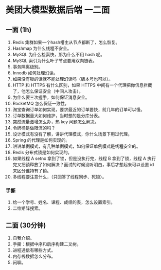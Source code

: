 # 美团大模型数据后端 一二面

## 一面 (1h)

1. Redis 集群如果一个hash槽主从节点都断了，怎么恢复。
2. Hashmap 为什么线程不安全。
3. MySQL 为什么检索快，那为什么不用 hash 呢。
4. MySQL 索引为什么叶子节点要用双向链表。
5. 事务隔离级别。
6. Innodb 如何处理幻读。
7. 如果没有锁的话就不能处理幻读吗（版本号也可以）。
8. HTTP 和 HTTPS 有什么区别，如果 HTTPS 中间有一个代理把你信息拦截了，他怎么保证安全（中间人攻击）。
9. 为什么要三次握手，如何保证消息安全。
10. RocketMQ 怎么保证一致性。
11. 淘宝查询订单如何实现，要求最近的订单要快，前几年的订单可以慢。
12. 订单数据量大如何维护，当时想的是分库分表。
13. 突然流量激增怎么办，热 key 问题怎么解决。
14. 令牌桶是做限流的吗？
15. 设计模式有没有了解，讲讲代理模式，你什么场景下用过代理。
16. Spring 的代理是如何实现的。
17. 讲讲单例模式，有几种单例模式，如何保证单例模式是线程安全的。
18. Redis 分布式锁是如何实现的。
19. 如果线程 A setnx 拿到了锁，但是没执行完，线程 B 拿到了锁，线程 A 执行完又把锁释放了如何解决？面试的时候没听明白，事后才想起来可以设置 id 来区分谁持有了锁。
20. 多线程要注意什么，（只回答了线程同步、死锁）。

### 手撕

1. 给一个学号、姓名、课程、成绩的表，怎么设置索引。
2. 二维矩阵搜索。

## 二面 (30分钟)

1. 自我介绍。
2. 手撕：根据中序和后序构建二叉树。
3. 进程通信有哪些方式。
4. 内存栈数据怎么分布。
5. 闲聊。
